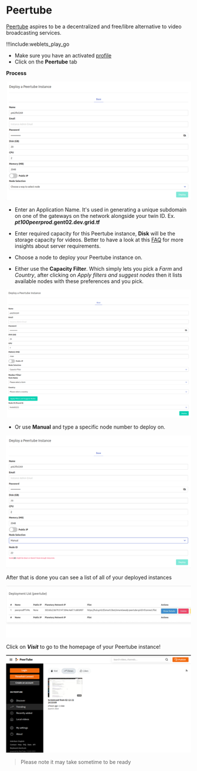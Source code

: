 # Peertube

[Peertube](https://joinpeertube.org/) aspires to be a decentralized and free/libre alternative to video broadcasting services.

!!!include:weblets_play_go
- Make sure you have an activated [profile](weblets_profile_manager)
- Click on the **Peertube** tab

__Process__

![](img/new-peer1.png)

- Enter an Application Name. It's used in generating a unique subdomain on one of the gateways on the network alongside your twin ID. Ex. ***pt100peerprod*.gent02.dev.grid.tf**

- Enter required capacity for this Peertube instance, **Disk** will be the storage capacity for videos. Better to have a look at this [FAQ](https://joinpeertube.org/faq#should-i-have-a-big-server-to-run-peertube) for more insights about server requirements.

- Choose a node to deploy your Peertube instance on.

- Either use the **Capacity Filter**. Which simply lets you pick a *Farm* and *Country*, after clicking on *Apply filters and suggest nodes* then it lists available nodes with these preferences and you pick.

![](img/new-peer2.png)

- Or use **Manual** and type a specific node number to deploy on.

![](img/new-peer3.png)

After that is done you can see a list of all of your deployed instances


![](img/weblet_peertube_listing.png)

Click on ***Visit*** to go to the homepage of your Peertube instance!

![](img/weblet_peertube_instance.png)

> Please note it may take sometime to be ready
